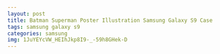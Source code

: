 ```yaml
---
layout: post
title: Batman Superman Poster Illustration Samsung Galaxy S9 Case
tags: samsung galaxy s9
categories: samsung
img: 1JuYEYcVW_HEIhJkp8I9-_-59h8GHek-D
---
```

